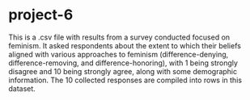 # project-6
This is a .csv file with results from a survey conducted focused on feminism. It asked respondents about the extent to which their beliefs aligned with various approaches to feminism (difference-denying, difference-removing, and difference-honoring), with 1 being strongly disagree and 10 being strongly agree, along with some demographic information. The 10 collected responses are compiled into rows in this dataset.
